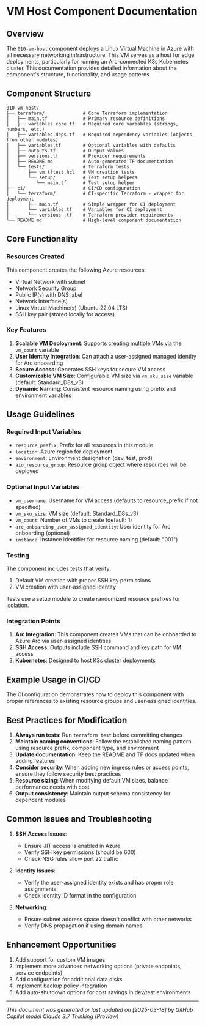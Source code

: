 # VM Host Component Documentation

## Overview

The `010-vm-host` component deploys a Linux Virtual Machine in Azure with all necessary networking infrastructure. This VM serves as a host for edge deployments, particularly for running an Arc-connected K3s Kubernetes cluster. This documentation provides detailed information about the component's structure, functionality, and usage patterns.

## Component Structure

```text
010-vm-host/
├── terraform/              # Core Terraform implementation
│   ├── main.tf             # Primary resource definitions
│   ├── variables.core.tf   # Required core variables (strings, numbers, etc.)
│   ├── variables.deps.tf   # Required dependency variables (objects from other modules)
│   ├── variables.tf        # Optional variables with defaults
│   ├── outputs.tf          # Output values
│   ├── versions.tf         # Provider requirements
│   ├── README.md           # Auto-generated TF documentation
│   └── tests/              # Terraform tests
│       ├── vm.tftest.hcl   # VM creation tests
│       └── setup/          # Test setup helpers
│          └── main.tf      # Test setup helper
├── ci/                     # CI/CD configuration
│   └── terraform/          # CI-specific Terraform - wrapper for deployment
│       ├── main.tf         # Simple wrapper for CI deployment
│       └── variables.tf    # Variables for CI deployment
│       └── versions .tf    # Terraform provider requirements
└── README.md               # High-level component documentation
```

## Core Functionality

### Resources Created

This component creates the following Azure resources:

- Virtual Network with subnet
- Network Security Group
- Public IP(s) with DNS label
- Network Interface(s)
- Linux Virtual Machine(s) (Ubuntu 22.04 LTS)
- SSH key pair (stored locally for access)

### Key Features

1. **Scalable VM Deployment**: Supports creating multiple VMs via the `vm_count` variable
2. **User Identity Integration**: Can attach a user-assigned managed identity for Arc onboarding
3. **Secure Access**: Generates SSH keys for secure VM access
4. **Customizable VM Size**: Configurable VM size via `vm_sku_size` variable (default: Standard_D8s_v3)
5. **Dynamic Naming**: Consistent resource naming using prefix and environment variables

## Usage Guidelines

### Required Input Variables

- `resource_prefix`: Prefix for all resources in this module
- `location`: Azure region for deployment
- `environment`: Environment designation (dev, test, prod)
- `aio_resource_group`: Resource group object where resources will be deployed

### Optional Input Variables

- `vm_username`: Username for VM access (defaults to resource_prefix if not specified)
- `vm_sku_size`: VM size (default: Standard_D8s_v3)
- `vm_count`: Number of VMs to create (default: 1)
- `arc_onboarding_user_assigned_identity`: User identity for Arc onboarding (optional)
- `instance`: Instance identifier for resource naming (default: "001")

### Testing

The component includes tests that verify:

1. Default VM creation with proper SSH key permissions
2. VM creation with user-assigned identity

Tests use a setup module to create randomized resource prefixes for isolation.

### Integration Points

1. **Arc Integration**: This component creates VMs that can be onboarded to Azure Arc via user-assigned identities
2. **SSH Access**: Outputs include SSH command and key path for VM access
3. **Kubernetes**: Designed to host K3s cluster deployments

## Example Usage in CI/CD

The CI configuration demonstrates how to deploy this component with proper references to existing resource groups and user-assigned identities.

## Best Practices for Modification

1. **Always run tests**: Run `terraform test` before committing changes
2. **Maintain naming conventions**: Follow the established naming pattern using resource prefix, component type, and environment
3. **Update documentation**: Keep the README and TF docs updated when adding features
4. **Consider security**: When adding new ingress rules or access points, ensure they follow security best practices
5. **Resource sizing**: When modifying default VM sizes, balance performance needs with cost
6. **Output consistency**: Maintain output schema consistency for dependent modules

## Common Issues and Troubleshooting

1. **SSH Access Issues**:
   - Ensure JIT access is enabled in Azure
   - Verify SSH key permissions (should be 600)
   - Check NSG rules allow port 22 traffic

2. **Identity Issues**:
   - Verify the user-assigned identity exists and has proper role assignments
   - Check identity ID format in the configuration

3. **Networking**:
   - Ensure subnet address space doesn't conflict with other networks
   - Verify DNS propagation if using domain names

## Enhancement Opportunities

1. Add support for custom VM images
2. Implement more advanced networking options (private endpoints, service endpoints)
3. Add configuration for additional data disks
4. Implement backup policy integration
5. Add auto-shutdown options for cost savings in dev/test environments

---

*This document was generated or last updated on [2025-03-18] by GitHub Copilot model Claude 3.7 Thinking (Preview)*
